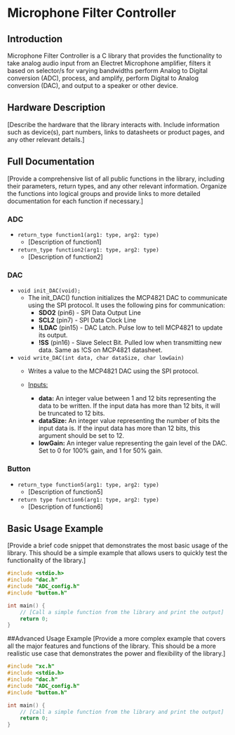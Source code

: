 # Microphone Filter Controller

## Introduction
Microphone Filter Controller is a C library that provides the functionality to take analog audio input from an Electret Microphone amplifier, filters it based on selector/s for varying bandwidths perform Analog to Digital conversion (ADC), process, and amplify, perform Digital to Analog conversion (DAC), and output to a speaker or other device.

## Hardware Description
[Describe the hardware that the library interacts with. Include information such as device(s), part numbers, links to datasheets or product pages, and any other relevant details.]

## Full Documentation
[Provide a comprehensive list of all public functions in the library, including their parameters, return types, and any other relevant information. Organize the functions into logical groups and provide links to more detailed documentation for each function if necessary.]

### ADC
- `return_type function1(arg1: type, arg2: type)`
  - [Description of function1]
- `return_type function2(arg1: type, arg2: type)`
  - [Description of function2]

### DAC
- `void init_DAC(void);`
  - The init_DAC() function initializes the MCP4821 DAC to communicate using the SPI protocol. It uses the following pins for communication:
    - <b>SDO2</b> (pin6) - SPI Data Output Line
    - <b>SCL2</b> (pin7) - SPI Data Clock Line
    - <b>!LDAC</b> (pin15) - DAC Latch. Pulse low to tell MCP4821 to update its output.
    - <b>!SS</b> (pin16) - Slave Select Bit. Pulled low when transmitting new data. Same as !CS on MCP4821 datasheet.
- `void write_DAC(int data, char dataSize, char lowGain)`
  - Writes a value to the MCP4821 DAC using the SPI protocol.

  - <u>Inputs:</u>
    - <b>data:</b> An integer value between 1 and 12 bits representing the data to be written. If the input data has more than 12 bits, it will be truncated to 12 bits.
    - <b>dataSize:</b> An integer value representing the number of bits the input data is. If the input data has more than 12 bits, this argument should be set to 12.
    - <b>lowGain:</b> An integer value representing the gain level of the DAC. Set to 0 for 100% gain, and 1 for 50% gain.

### Button
- `return_type function5(arg1: type, arg2: type)`
  - [Description of function5]
- `return type function6(arg1: type, arg2: type)`
  - [Description of function6]

## Basic Usage Example
[Provide a brief code snippet that demonstrates the most basic usage of the library. This should be a simple example that allows users to quickly test the functionality of the library.]

```c
#include <stdio.h>
#include "dac.h"
#include "ADC_config.h"
#include "button.h"

int main() {
    // [Call a simple function from the library and print the output]
    return 0;
}

```
##Advanced Usage Example
[Provide a more complex example that covers all the major features and functions of the library. This should be a more realistic use case that demonstrates the power and flexibility of the library.]

```c
#include "xc.h"
#include <stdio.h>
#include "dac.h"
#include "ADC_config.h"
#include "button.h"

int main() {
    // [Call a simple function from the library and print the output]
    return 0;
}

```